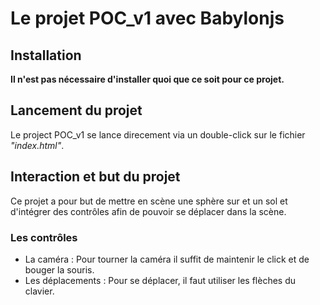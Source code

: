# Le projet POC_v1 avec Babylonjs

## Installation

**Il n'est pas nécessaire d'installer quoi que ce soit pour ce projet.**

## Lancement du projet

Le project POC_v1 se lance direcement via un double-click sur le fichier *"index.html"*.

## Interaction et but du projet

Ce projet a pour but de mettre en scène une sphère sur et un sol et d'intégrer des contrôles afin de pouvoir se déplacer dans la scène.

### Les contrôles

* La caméra : Pour tourner la caméra il suffit de maintenir le click et de bouger la souris.
* Les déplacements : Pour se déplacer, il faut utiliser les flèches du clavier.

